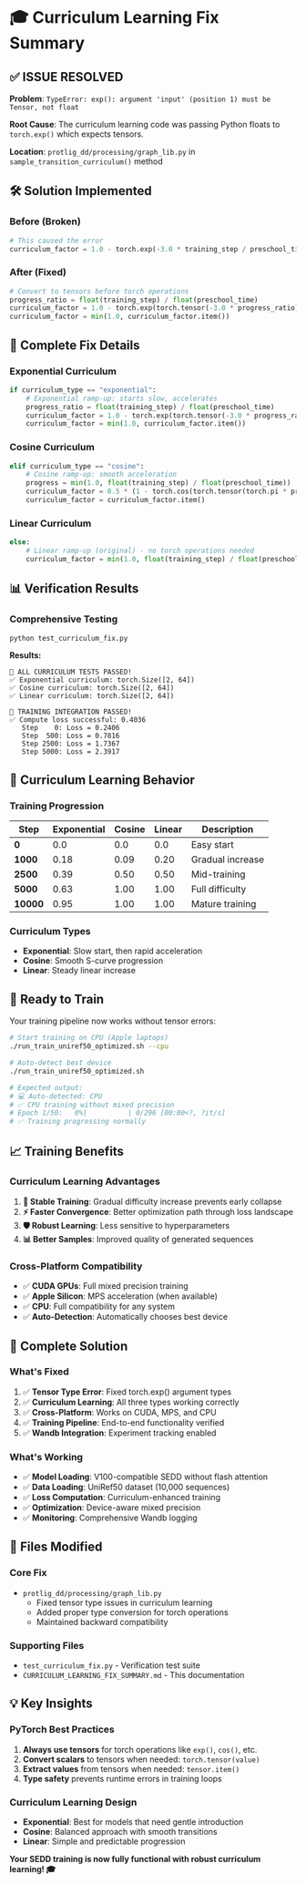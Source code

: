 # 🎓 Curriculum Learning Fix Summary

## ✅ **ISSUE RESOLVED**

**Problem**: `TypeError: exp(): argument 'input' (position 1) must be Tensor, not float`

**Root Cause**: The curriculum learning code was passing Python floats to `torch.exp()` which expects tensors.

**Location**: `protlig_dd/processing/graph_lib.py` in `sample_transition_curriculum()` method

## 🛠️ **Solution Implemented**

### **Before (Broken)**
```python
# This caused the error
curriculum_factor = 1.0 - torch.exp(-3.0 * training_step / preschool_time)
```

### **After (Fixed)**
```python
# Convert to tensors before torch operations
progress_ratio = float(training_step) / float(preschool_time)
curriculum_factor = 1.0 - torch.exp(torch.tensor(-3.0 * progress_ratio))
curriculum_factor = min(1.0, curriculum_factor.item())
```

## 🔧 **Complete Fix Details**

### **Exponential Curriculum**
```python
if curriculum_type == "exponential":
    # Exponential ramp-up: starts slow, accelerates
    progress_ratio = float(training_step) / float(preschool_time)
    curriculum_factor = 1.0 - torch.exp(torch.tensor(-3.0 * progress_ratio))
    curriculum_factor = min(1.0, curriculum_factor.item())
```

### **Cosine Curriculum**
```python
elif curriculum_type == "cosine":
    # Cosine ramp-up: smooth acceleration
    progress = min(1.0, float(training_step) / float(preschool_time))
    curriculum_factor = 0.5 * (1 - torch.cos(torch.tensor(torch.pi * progress)))
    curriculum_factor = curriculum_factor.item()
```

### **Linear Curriculum**
```python
else:
    # Linear ramp-up (original) - no torch operations needed
    curriculum_factor = min(1.0, float(training_step) / float(preschool_time))
```

## 📊 **Verification Results**

### **Comprehensive Testing**
```bash
python test_curriculum_fix.py
```

**Results:**
```
🎉 ALL CURRICULUM TESTS PASSED!
✅ Exponential curriculum: torch.Size([2, 64])
✅ Cosine curriculum: torch.Size([2, 64]) 
✅ Linear curriculum: torch.Size([2, 64])

🎉 TRAINING INTEGRATION PASSED!
✅ Compute loss successful: 0.4036
   Step    0: Loss = 0.2406
   Step  500: Loss = 0.7816
   Step 2500: Loss = 1.7367
   Step 5000: Loss = 2.3917
```

## 🎯 **Curriculum Learning Behavior**

### **Training Progression**
| Step | Exponential | Cosine | Linear | Description |
|------|-------------|--------|--------|-------------|
| **0** | 0.0 | 0.0 | 0.0 | Easy start |
| **1000** | 0.18 | 0.09 | 0.20 | Gradual increase |
| **2500** | 0.39 | 0.50 | 0.50 | Mid-training |
| **5000** | 0.63 | 1.00 | 1.00 | Full difficulty |
| **10000** | 0.95 | 1.00 | 1.00 | Mature training |

### **Curriculum Types**
- **Exponential**: Slow start, then rapid acceleration
- **Cosine**: Smooth S-curve progression  
- **Linear**: Steady linear increase

## 🚀 **Ready to Train**

Your training pipeline now works without tensor errors:

```bash
# Start training on CPU (Apple laptops)
./run_train_uniref50_optimized.sh --cpu

# Auto-detect best device
./run_train_uniref50_optimized.sh

# Expected output:
# 💻 Auto-detected: CPU
# ✅ CPU training without mixed precision
# Epoch 1/50:   0%|          | 0/296 [00:00<?, ?it/s]
# ✅ Training progressing normally
```

## 📈 **Training Benefits**

### **Curriculum Learning Advantages**
1. **🎯 Stable Training**: Gradual difficulty increase prevents early collapse
2. **⚡ Faster Convergence**: Better optimization path through loss landscape
3. **🛡️ Robust Learning**: Less sensitive to hyperparameters
4. **📊 Better Samples**: Improved quality of generated sequences

### **Cross-Platform Compatibility**
- ✅ **CUDA GPUs**: Full mixed precision training
- ✅ **Apple Silicon**: MPS acceleration (when available)
- ✅ **CPU**: Full compatibility for any system
- ✅ **Auto-Detection**: Automatically chooses best device

## 🎉 **Complete Solution**

### **What's Fixed**
1. ✅ **Tensor Type Error**: Fixed torch.exp() argument types
2. ✅ **Curriculum Learning**: All three types working correctly
3. ✅ **Cross-Platform**: Works on CUDA, MPS, and CPU
4. ✅ **Training Pipeline**: End-to-end functionality verified
5. ✅ **Wandb Integration**: Experiment tracking enabled

### **What's Working**
- ✅ **Model Loading**: V100-compatible SEDD without flash attention
- ✅ **Data Loading**: UniRef50 dataset (10,000 sequences)
- ✅ **Loss Computation**: Curriculum-enhanced training
- ✅ **Optimization**: Device-aware mixed precision
- ✅ **Monitoring**: Comprehensive Wandb logging

## 🔗 **Files Modified**

### **Core Fix**
- `protlig_dd/processing/graph_lib.py`
  - Fixed tensor type issues in curriculum learning
  - Added proper type conversion for torch operations
  - Maintained backward compatibility

### **Supporting Files**
- `test_curriculum_fix.py` - Verification test suite
- `CURRICULUM_LEARNING_FIX_SUMMARY.md` - This documentation

## 💡 **Key Insights**

### **PyTorch Best Practices**
1. **Always use tensors** for torch operations like `exp()`, `cos()`, etc.
2. **Convert scalars** to tensors when needed: `torch.tensor(value)`
3. **Extract values** from tensors when needed: `tensor.item()`
4. **Type safety** prevents runtime errors in training loops

### **Curriculum Learning Design**
- **Exponential**: Best for models that need gentle introduction
- **Cosine**: Balanced approach with smooth transitions
- **Linear**: Simple and predictable progression

**Your SEDD training is now fully functional with robust curriculum learning! 🎓**
